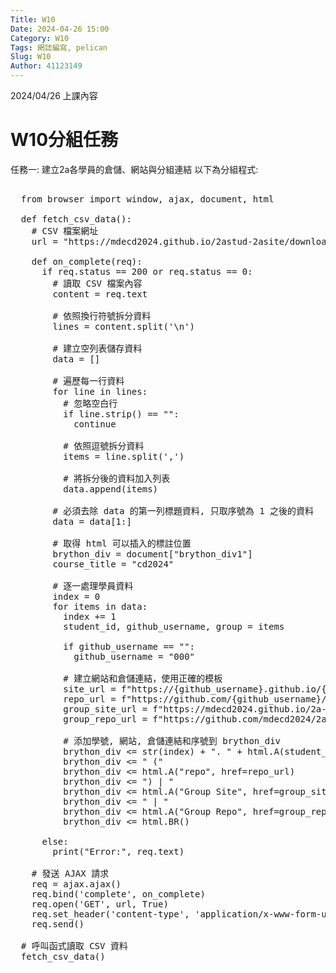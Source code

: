 ```yaml
---
Title: W10
Date: 2024-04-26 15:00
Category: W10
Tags: 網誌編寫, pelican
Slug: W10
Author: 41123149
---
```


2024/04/26 上課內容

<!-- PELICAN_END_SUMMARY -->

# W10分組任務

任務一:
建立2a各學員的倉儲、網站與分組連結
以下為分組程式:

<pre class="brush: python">

  from browser import window, ajax, document, html

  def fetch_csv_data():
    # CSV 檔案網址
    url = "https://mdecd2024.github.io/2astud-2asite/downloads/2a.txt"

    def on_complete(req):
      if req.status == 200 or req.status == 0:
        # 讀取 CSV 檔案內容
        content = req.text

        # 依照換行符號拆分資料
        lines = content.split('\n')

        # 建立空列表儲存資料
        data = []

        # 遍歷每一行資料
        for line in lines:
          # 忽略空白行
          if line.strip() == "":
            continue

          # 依照逗號拆分資料
          items = line.split(',')

          # 將拆分後的資料加入列表
          data.append(items)

        # 必須去除 data 的第一列標題資料, 只取序號為 1 之後的資料
        data = data[1:]

        # 取得 html 可以插入的標註位置
        brython_div = document["brython_div1"]
        course_title = "cd2024"

        # 逐一處理學員資料
        index = 0
        for items in data:
          index += 1
          student_id, github_username, group = items

          if github_username == "":
            github_username = "000"

          # 建立網站和倉儲連結，使用正確的模板
          site_url = f"https://{github_username}.github.io/{course_title}"
          repo_url = f"https://github.com/{github_username}/{course_title}"
          group_site_url = f"https://mdecd2024.github.io/2a-midag{group}"
          group_repo_url = f"https://github.com/mdecd2024/2a-midag{group}"

          # 添加學號, 網站, 倉儲連結和序號到 brython_div
          brython_div <= str(index) + ". " + html.A(student_id, href=site_url)
          brython_div <= " ("
          brython_div <= html.A("repo", href=repo_url)
          brython_div <= ") | " 
          brython_div <= html.A("Group Site", href=group_site_url)
          brython_div <= " | "
          brython_div <= html.A("Group Repo", href=group_repo_url)
          brython_div <= html.BR()

      else:
        print("Error:", req.text)

    # 發送 AJAX 請求
    req = ajax.ajax()
    req.bind('complete', on_complete)
    req.open('GET', url, True)
    req.set_header('content-type', 'application/x-www-form-urlencoded')
    req.send()

  # 呼叫函式讀取 CSV 資料
  fetch_csv_data()
  
</pre>

